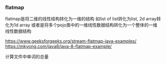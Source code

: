 ### flatmap

flatmap是将二维的线性结构转化为一维的结构
	如list of list转化为list, 2d array转化为1d array
	或者是将多个pojo类中的一维线性数据结构转化为一个整体的一维线性数据结构
	
https://www.geeksforgeeks.org/stream-flatmap-java-examples/
https://mkyong.com/java8/java-8-flatmap-example/

计算文件中单词的总量